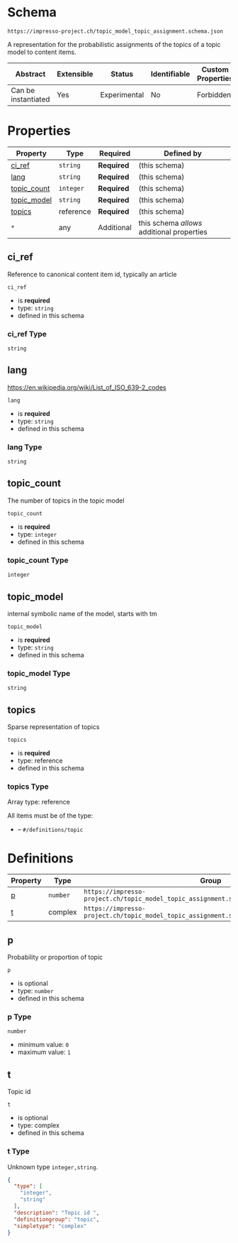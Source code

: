 
#  Schema

```
https://impresso-project.ch/topic_model_topic_assignment.schema.json
```

A representation for the probabilistic assignments of the topics of a topic model to content items.

| Abstract | Extensible | Status | Identifiable | Custom Properties | Additional Properties | Defined In |
|----------|------------|--------|--------------|-------------------|-----------------------|------------|
| Can be instantiated | Yes | Experimental | No | Forbidden | Permitted |  |

#  Properties

| Property | Type | Required | Defined by |
|----------|------|----------|------------|
| [ci_ref](#ci_ref) | `string` | **Required** |  (this schema) |
| [lang](#lang) | `string` | **Required** |  (this schema) |
| [topic_count](#topic_count) | `integer` | **Required** |  (this schema) |
| [topic_model](#topic_model) | `string` | **Required** |  (this schema) |
| [topics](#topics) | reference | **Required** |  (this schema) |
| `*` | any | Additional | this schema *allows* additional properties |

## ci_ref

Reference to canonical content item id, typically an article

`ci_ref`

* is **required**
* type: `string`
* defined in this schema

### ci_ref Type


`string`







## lang

https://en.wikipedia.org/wiki/List_of_ISO_639-2_codes

`lang`

* is **required**
* type: `string`
* defined in this schema

### lang Type


`string`







## topic_count

The number of topics in the topic model

`topic_count`

* is **required**
* type: `integer`
* defined in this schema

### topic_count Type


`integer`







## topic_model

internal symbolic name of the model, starts with tm

`topic_model`

* is **required**
* type: `string`
* defined in this schema

### topic_model Type


`string`







## topics

Sparse representation of topics

`topics`

* is **required**
* type: reference
* defined in this schema

### topics Type


Array type: reference

All items must be of the type:
* []() – `#/definitions/topic`








#  Definitions

| Property | Type | Group |
|----------|------|-------|
| [p](#p) | `number` | `https://impresso-project.ch/topic_model_topic_assignment.schema.json#/definitions/topic` |
| [t](#t) | complex | `https://impresso-project.ch/topic_model_topic_assignment.schema.json#/definitions/topic` |

## p

Probability or proportion of topic

`p`

* is optional
* type: `number`
* defined in this schema

### p Type


`number`

* minimum value: `0`
* maximum value: `1`





## t

Topic id 

`t`

* is optional
* type: complex
* defined in this schema

### t Type

Unknown type `integer,string`.

```json
{
  "type": [
    "integer",
    "string"
  ],
  "description": "Topic id ",
  "definitiongroup": "topic",
  "simpletype": "complex"
}
```




